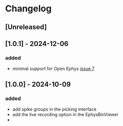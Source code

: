 # Changelog

## [Unreleased]

## [1.0.1] - 2024-12-06

### added
- minimal support for Open Ephys [issue 7](https://github.com/int-brain-lab/viewephys/issues/7)

## [1.0.0] - 2024-10-09

### added
- add spike groups in the picking interface
- add the live recording option in the EphysBinViewer
- 